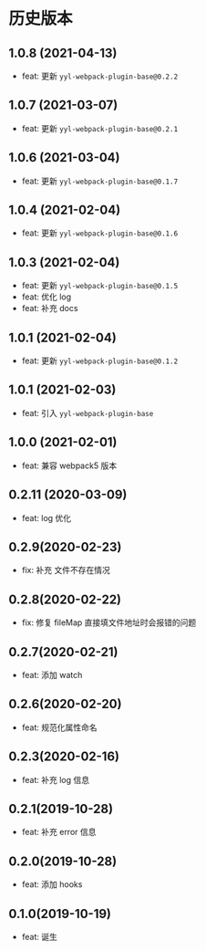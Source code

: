# 历史版本

## 1.0.8 (2021-04-13)

- feat: 更新 `yyl-webpack-plugin-base@0.2.2`

## 1.0.7 (2021-03-07)

- feat: 更新 `yyl-webpack-plugin-base@0.2.1`

## 1.0.6 (2021-03-04)

- feat: 更新 `yyl-webpack-plugin-base@0.1.7`

## 1.0.4 (2021-02-04)

- feat: 更新 `yyl-webpack-plugin-base@0.1.6`

## 1.0.3 (2021-02-04)

- feat: 更新 `yyl-webpack-plugin-base@0.1.5`
- feat: 优化 log
- feat: 补充 docs

## 1.0.1 (2021-02-04)

- feat: 更新 `yyl-webpack-plugin-base@0.1.2`

## 1.0.1 (2021-02-03)

- feat: 引入 `yyl-webpack-plugin-base`

## 1.0.0 (2021-02-01)

- feat: 兼容 webpack5 版本

## 0.2.11 (2020-03-09)

- feat: log 优化

## 0.2.9(2020-02-23)

- fix: 补充 文件不存在情况

## 0.2.8(2020-02-22)

- fix: 修复 fileMap 直接填文件地址时会报错的问题

## 0.2.7(2020-02-21)

- feat: 添加 watch

## 0.2.6(2020-02-20)

- feat: 规范化属性命名

## 0.2.3(2020-02-16)

- feat: 补充 log 信息

## 0.2.1(2019-10-28)

- feat: 补充 error 信息

## 0.2.0(2019-10-28)

- feat: 添加 hooks

## 0.1.0(2019-10-19)

- feat: 诞生
